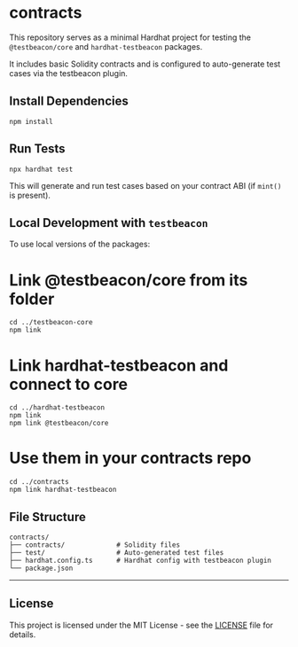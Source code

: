 # contracts

This repository serves as a minimal Hardhat project for testing the `@testbeacon/core` and `hardhat-testbeacon` packages.

It includes basic Solidity contracts and is configured to auto-generate test cases via the testbeacon plugin.

## Install Dependencies
```
npm install
```

## Run Tests

```
npx hardhat test
```

This will generate and run test cases based on your contract ABI (if `mint()` is present).

## Local Development with `testbeacon`

To use local versions of the packages:
# Link @testbeacon/core from its folder
```
cd ../testbeacon-core
npm link
```
# Link hardhat-testbeacon and connect to core
```
cd ../hardhat-testbeacon
npm link
npm link @testbeacon/core
```
# Use them in your contracts repo
```
cd ../contracts
npm link hardhat-testbeacon
```
## File Structure
```
contracts/
├── contracts/             # Solidity files
├── test/                  # Auto-generated test files
├── hardhat.config.ts      # Hardhat config with testbeacon plugin
└── package.json
```

---

## License

This project is licensed under the MIT License - see the [LICENSE](./LICENSE) file for details.
